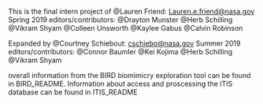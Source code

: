 This is the final intern project of @Lauren Friend: Lauren.e.friend@nasa.gov Spring 2019
editors/contributors:
    @Drayton Munster 
    @Herb Schilling
    @Vikram Shyam
    @Colleen Unsworth 
    @Kaylee Gabus
    @Calvin Robinson
    
Expanded by @Courtney Schiebout: cschiebo@nasa.gov Summer 2019
editors/contributors:
    @Connor Baumler
    @Kei Kojima
    @Herb Schilling
    @Vikram Shyam

overall information from the BIRD biomimicry exploration tool can be found in BIRD_README. Information about access and proscessing the 
ITIS database can be found in ITIS_README